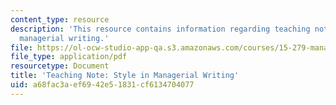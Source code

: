 ```yaml
---
content_type: resource
description: 'This resource contains information regarding teaching note: style in
  managerial writing.'
file: https://ol-ocw-studio-app-qa.s3.amazonaws.com/courses/15-279-management-communication-for-undergraduates-fall-2012/a68fac3aef6942e51831cf6134704077_MIT15_279F12_stylMngrWrtng.pdf
file_type: application/pdf
resourcetype: Document
title: 'Teaching Note: Style in Managerial Writing'
uid: a68fac3a-ef69-42e5-1831-cf6134704077
---
```

